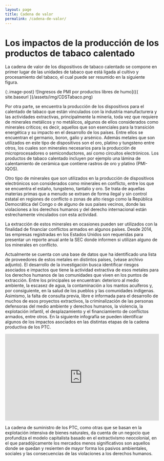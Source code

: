 ```yaml
---
layout: page
title: Cadena de valor
permalink: /cadena-de-valor/
---
```


# Los impactos de la producción de los productos de tabaco calentado

La cadena de valor de los dispositivos de tabaco calentado se compone en primer lugar de las unidades de tabaco que está ligada al cultivo y procesamiento del tabaco, el cual puede ser resumido en la siguiente figura.

{:.image-post}
![Ingresos de PMI por productos libres de humo]({{ site.baseurl }}/assets/img/CDSTabaco.png)

Por otra parte, se encuentra la producción de los dispositivos para el calentado de tabaco que están vinculados con la industria manufacturera y las actividades extractivas, principalmente la minería, toda vez que requiere de minerales metálicos y no metálicos, algunos de ellos considerados como minerales críticos; es decir, aquellos que son esenciales para la transición energética y su impacto en el desarrollo de los países. Entre ellos se encuentran el germanio, boron, galio y arsénico. Además metales que son utilizados en este tipo de dispositivos son el oro, platino y tungsteno entre otros, los cuales son minerales necesarios para la producción de microprocesadores o semiconductores, así como circuitos electrónicos. Los productos de tabaco calentado incluyen por ejemplo una lámina de calentamiento de cerámica que contiene rastros de oro y platino (PMI-IQOS).

Otro tipo de minerales que son utilizados en la producción de dispositivos electrónicos son
considerados como minerales en conflicto, entre los que se encuentra el estaño, tungsteno,
tantalio y oro. Se trata de aquellas materias primas que a menudo se extraen de forma ilegal y
sin control estatal en regiones de conflicto o zonas de alto riesgo como la República Democrática
del Congo o de alguno de sus países vecinos, donde las violaciones a los derechos humanos
y del derecho internacional están estrechamente vinculados con esta actividad.

La extracción de estos minerales en ocasiones pueden ser utilizados con la finalidad de financiar 
conflictos armados en algunos países. Desde 2014, las empresas registradas en los Estados
Unidos son requeridas para presentar un reporte anual ante la SEC donde informen si utilizan
alguno de los minerales en conflicto. 

Actualmente se cuenta con una base de datos que ha identificado una lista de proveedores de estos metales en distintos países, (véase archivo adjunto). El desarrollo de la investigación busca identificar riesgos asociados e impactos que tiene la actividad extractiva de esos metales para los derechos humanos de las comunidades que viven en los puntos de extracción. Entre los principales se encuentran: deterioro al medio ambiente, la escasez de agua, la contaminación a los mantos acuíferos y, por consiguiente, en la salud de los pueblos y las comunidades indígenas. Asimismo, la falta de consulta previa, libre e informada para el desarrollo de muchos de esos proyectos extractivos, la criminalización de las personas defensoras del medio ambiente y derechos humanos, la violencia, la explotación infantil, el desplazamiento y el financiamiento de conflictos armados, entre otros. En la siguiente infografía se pueden identificar algunos de los impactos asociados en las distintas etapas de la cadena productiva de los PTC.

<div style="width: 100%;"><div style="position: relative; padding-bottom: 56.25%; padding-top: 0; height: 0;"><iframe title="AH-PMI" frameborder="0" width="1200" height="675" style="position: absolute; top: 0; left: 0; width: 100%; height: 100%;" src="https://view.genial.ly/65dcb0189fec8e001497ae37" type="text/html" allowscriptaccess="always" allowfullscreen="true" scrolling="yes" allownetworking="all"></iframe> </div> </div>

La cadena de suministro de los PTC, como otras que se basan en la explotación intensiva
de bienes naturales, da cuenta de un negocio que profundiza el modelo capitalista basado en
el extractivismo neocolonial, en el que paradójicamente los mercados menos significativos son
aquellos donde se quedan y resienten de mayor forma los pasivos ambientales, sociales y las
consecuencias de las violaciones a los derechos humanos.
